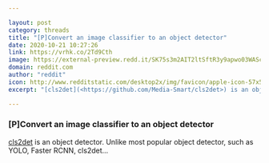 ```yaml
---

layout: post
category: threads
title: "[P]Convert an image classifier to an object detector"
date: 2020-10-21 10:27:26
link: https://vrhk.co/2Td9Cth
image: https://external-preview.redd.it/SK75s3m2AIT2ltSftR3y9apwo03WAScd8yRHIxp6v0c.jpg?width=400&height=209.42408377&auto=webp&crop=400:209.42408377,smart&s=1a9be3d47da44b5c6c34aafb35d1606fd0275cc5
domain: reddit.com
author: "reddit"
icon: http://www.redditstatic.com/desktop2x/img/favicon/apple-icon-57x57.png
excerpt: "[cls2det](<https://github.com/Media-Smart/cls2det>) is an object detector. Unlike most popular object detector, such as YOLO, Faster RCNN, cls2det..."

---
```


### [P]Convert an image classifier to an object detector

[cls2det](<https://github.com/Media-Smart/cls2det>) is an object detector. Unlike most popular object detector, such as YOLO, Faster RCNN, cls2det...